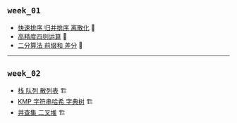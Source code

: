 ## `week_01`
- [快速排序 归并排序 离散化](https://github.com/cherry77-cloud/Rookie2025_04/blob/main/week_01/day_01.md) 🧩
- [高精度四则运算](https://github.com/cherry77-cloud/Rookie2025_04/blob/main/week_01/day_02.md) 🧩
- [二分算法 前缀和 差分](https://github.com/cherry77-cloud/Rookie2025_04/blob/main/week_01/day_03.md) 🧩


---


## `week_02`
- [栈 队列 散列表](https://github.com/cherry77-cloud/Rookie2025_04/blob/main/week_02/day_08.md) 🏗️
- [KMP 字符串哈希 字典树](https://github.com/cherry77-cloud/Rookie2025_04/blob/main/week_02/day_09.md) 🏗️
- [并查集 二叉堆](https://github.com/cherry77-cloud/Rookie2025_04/blob/main/week_02/day_10.md) 🏗️
